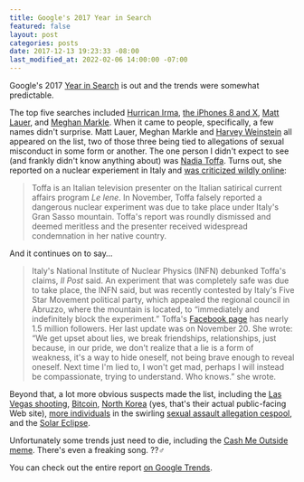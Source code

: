 ```yaml
---
title: Google's 2017 Year in Search
featured: false
layout: post
categories: posts
date: 2017-12-13 19:23:33 -08:00
last_modified_at: 2022-02-06 14:00:00 -07:00
---
```


Google's 2017 [Year in Search](https://trends.google.com/trends/yis/2017/GLOBAL/?ref=johnathan-org) is out and the trends were somewhat predictable.

The top five searches included [Hurrican Irma](https://en.wikipedia.org/wiki/Hurricane_Irma), [the iPhones 8 and X](https://www.apple.com/iphone/), [Matt Lauer](http://variety.com/2017/tv/news/nbc-news-matt-lauer-investigation-1202638303/), and [Meghan Markle](http://www.bbc.co.uk/news/uk-42336684). When it came to people, specifically, a few names didn't surprise. Matt Lauer, Meghan Markle and [Harvey Weinstein](http://www.bbc.com/news/entertainment-arts-41594672) all appeared on the list, two of those three being tied to allegations of sexual misconduct in some form or another. The one person I didn't expect to see (and frankly didn't know anything about) was [Nadia Toffa](https://twitter.com/nadiatoffa?lang=en). Turns out, she reported on a nuclear experiement in Italy and [was criticized wildly online](https://www.newsweek.com/who-nadia-toffa-italian-television-presenter-was-worlds-third-most-googled-746586):

> Toffa is an Italian television presenter on the Italian satirical current affairs program _Le Iene_. In November, Toffa falsely reported a dangerous nuclear experiment was due to take place under Italy's Gran Sasso mountain. Toffa's report was roundly dismissed and deemed meritless and the presenter received widespread condemnation in her native country.

And it continues on to say…

>  Italy's National Institute of Nuclear Physics (INFN) debunked Toffa's claims, _Il Post_ said. An experiment that was completely safe was due to take place, the INFN said, but was recently contested by Italy's Five Star Movement political party, which appealed the regional council in Abruzzo, where the mountain is located, to “immediately and indefinitely block the experiment.”
> Toffa's [Facebook page](https://www.facebook.com/pg/NadiaToffa/posts/?ref=page_internal) has nearly 1.5 million followers. Her last update was on November 20. She wrote: “We get upset about lies, we break friendships, relationships, just because, in our pride, we don't realize that a lie is a form of weakness, it's a way to hide oneself, not being brave enough to reveal oneself. Next time I'm lied to, I won't get mad, perhaps I will instead be compassionate, trying to understand. Who knows.” she wrote.

Beyond that, a lot more obvious suspects made the list, including the [Las Vegas shooting](https://en.wikipedia.org/wiki/2017_Las_Vegas_shooting), [Bitcoin](https://bitcoin.org/en/), [North Korea](http://www.korea-dpr.com) (yes, that's their actual public-facing Web site), [more individuals](https://wtop.com/national/2017/11/list-of-men-in-media-accused-of-sexual-misconduct/) in the swirling [sexual assault allegation cespool](https://wtop.com/national/2017/11/list-of-men-in-media-accused-of-sexual-misconduct/), and the [Solar Eclipse](https://www.space.com/33797-total-solar-eclipse-2017-guide.html).

Unfortunately some trends just need to die, including the [Cash Me Outside meme](https://www.thesun.co.uk/news/2999990/cash-me-ousside-girl-danielle-bregoli/). There's even a freaking song. ??‍♂️

You can check out the entire report [on Google Trends](https://trends.google.com/trends/yis/2017/GLOBAL/?ref=johnathan-org).

